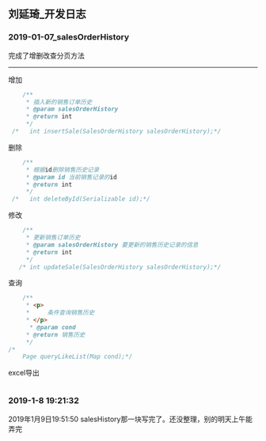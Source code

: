 ## 刘延琦_开发日志

### 2019-01-07_salesOrderHistory

完成了增删改查分页方法

------

增加

```java
    /**
     * 插入新的销售订单历史
     * @param salesOrderHistory
     * @return int
     */
 /*   int insertSale(SalesOrderHistory salesOrderHistory);*/
```

删除

```java
    /**
     * 根据id删除销售历史记录
     * @param id 当前销售记录的id
     * @return int
     */
 /*   int deleteById(Serializable id);*/
```

修改

```java
    /**
     * 更新销售订单历史
     * @param salesOrderHistory 要更新的销售历史记录的信息
     * @return int
     */
   /* int updateSale(SalesOrderHistory salesOrderHistory);*/
```

查询

```java
    /**
     * <p>
     *     条件查询销售历史
     * </p>
      * @param cond
     * @return 销售历史
     */
/*
    Page queryLikeList(Map cond);*/

```

excel导出

```

```

### 2019-1-8 19:21:32
2019年1月9日19:51:50 salesHistory那一块写完了。还没整理，别的明天上午能弄完
